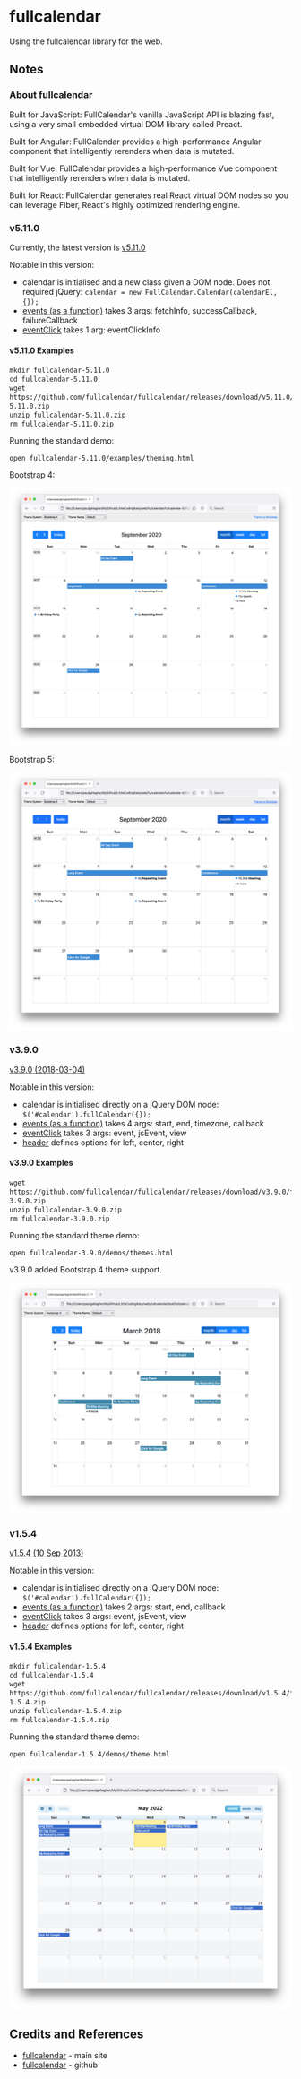 # fullcalendar

Using the fullcalendar library for the web.

## Notes

### About fullcalendar

Built for JavaScript:
FullCalendar's vanilla JavaScript API is blazing fast, using a very small embedded virtual DOM library called Preact.

Built for Angular:
FullCalendar provides a high-performance Angular component that intelligently rerenders when data is mutated.

Built for Vue:
FullCalendar provides a high-performance Vue component that intelligently rerenders when data is mutated.

Built for React:
FullCalendar generates real React virtual DOM nodes so you can leverage Fiber, React's highly optimized rendering engine.

### v5.11.0

Currently, the latest version is
[v5.11.0](https://github.com/fullcalendar/fullcalendar/releases/tag/v5.11.0)

Notable in this version:

* calendar is initialised and a new class given a DOM node. Does not required jQuery: `calendar = new FullCalendar.Calendar(calendarEl, {});`
* [events (as a function)](https://fullcalendar.io/docs/events-function) takes 3 args: fetchInfo, successCallback, failureCallback
* [eventClick](https://fullcalendar.io/docs/eventClick) takes 1 arg: eventClickInfo


#### v5.11.0 Examples

```
mkdir fullcalendar-5.11.0
cd fullcalendar-5.11.0
wget https://github.com/fullcalendar/fullcalendar/releases/download/v5.11.0/fullcalendar-5.11.0.zip
unzip fullcalendar-5.11.0.zip
rm fullcalendar-5.11.0.zip
```

Running the standard demo:

```
open fullcalendar-5.11.0/examples/theming.html
```

Bootstrap 4:

![demo-bs4](./assets/v5110/demo-bs4.png?raw=true)

Bootstrap 5:

![demo-bs5](./assets/v5110/demo-bs5.png?raw=true)


### v3.9.0

[v3.9.0 (2018-03-04)](https://github.com/fullcalendar/fullcalendar/releases/tag/v3.9.0)


Notable in this version:

* calendar is initialised directly on a jQuery DOM node: `$('#calendar').fullCalendar({});`
* [events (as a function)](https://fullcalendar.io/docs/v3/events-function) takes 4 args: start, end, timezone, callback
* [eventClick](https://fullcalendar.io/docs/v3/eventClick) takes 3 args: event, jsEvent, view
* [header](https://fullcalendar.io/docs/v3/header) defines options for left, center, right

#### v3.9.0 Examples

```
wget https://github.com/fullcalendar/fullcalendar/releases/download/v3.9.0/fullcalendar-3.9.0.zip
unzip fullcalendar-3.9.0.zip
rm fullcalendar-3.9.0.zip
```

Running the standard theme demo:

```
open fullcalendar-3.9.0/demos/themes.html
```

v3.9.0 added Bootstrap 4 theme support.

![demo-bs4](./assets/v390/demo-bs4.png?raw=true)


### v1.5.4

[v1.5.4 (10 Sep 2013)](https://github.com/fullcalendar/fullcalendar/releases/tag/v1.5.4)

Notable in this version:

* calendar is initialised directly on a jQuery DOM node: `$('#calendar').fullCalendar({});`
* [events (as a function)](https://fullcalendar.io/docs/v3/events-function) takes 2 args: start, end, callback
* [eventClick](https://fullcalendar.io/docs/v1/eventClick) takes 3 args: event, jsEvent, view
* [header](https://fullcalendar.io/docs/v1/header) defines options for left, center, right

#### v1.5.4 Examples

```
mkdir fullcalendar-1.5.4
cd fullcalendar-1.5.4
wget https://github.com/fullcalendar/fullcalendar/releases/download/v1.5.4/fullcalendar-1.5.4.zip
unzip fullcalendar-1.5.4.zip
rm fullcalendar-1.5.4.zip
```

Running the standard theme demo:

```
open fullcalendar-1.5.4/demos/theme.html
```

![demo-theme](./assets/v154/demo-theme.png?raw=true)

## Credits and References

* [fullcalendar](https://fullcalendar.io/) - main site
* [fullcalendar](https://github.com/fullcalendar/fullcalendar) - github
